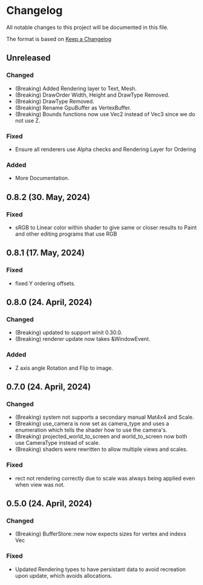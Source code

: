# Changelog

All notable changes to this project will be documented in this file.

The format is based on [Keep a Changelog](https://keepachangelog.com/en/1.0.0/)
## Unreleased

### Changed
- (Breaking) Added Rendering layer to Text, Mesh.
- (Breaking) DrawOrder Width, Height and DrawType Removed. 
- (Breaking) DrawType Removed.
- (Breaking) Rename GpuBuffer as VertexBuffer.
- (Breaking) Bounds functions now use Vec2 instead of Vec3 since we do not use Z.

### Fixed
- Ensure all renderers use Alpha checks and Rendering Layer for Ordering

### Added
- More Documentation.

## 0.8.2 (30. May, 2024)
### Fixed
- sRGB to Linear color within shader to give same or closer results to Paint and other editing programs that use RGB

## 0.8.1 (17. May, 2024)
### Fixed
- fixed Y ordering offsets.

## 0.8.0 (24. April, 2024)
### Changed
- (Breaking) updated to support winit 0.30.0.
- (Breaking) renderer update now takes &WindowEvent.

### Added
- Z axis angle Rotation and Flip to image.

## 0.7.0 (24. April, 2024)
### Changed
- (Breaking) system not supports a secondary manual Mat4x4 and Scale.
- (Breaking) use_camera is now set as camera_type and uses a enumeration which tells the shader how to use the camera's.
- (Breaking) projected_world_to_screen and world_to_screen now both use CameraType instead of scale.
- (Breaking) shaders were rewritten to allow multiple views and scales.

### Fixed
- rect not rendering correctly due to scale was always being applied even when view was not.


## 0.5.0 (24. April, 2024)
### Changed
- (Breaking)  BufferStore::new now expects sizes for vertex and indexs Vec

### Fixed
- Updated Rendering types to have persistant data to avoid recreation upon update, which avoids allocations.
